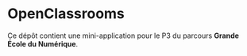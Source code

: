 # OpenClassrooms

Ce dépôt contient une mini-application pour le P3 du parcours **Grande École du Numérique**.